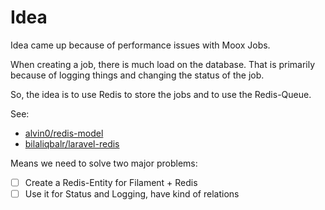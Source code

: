 # Idea

Idea came up because of performance issues with Moox Jobs.

When creating a job, there is much load on the database. That is primarily because of logging things and changing the status of the job.

So, the idea is to use Redis to store the jobs and to use the Redis-Queue.

See:

-   [alvin0/redis-model](https://github.com/alvin0/redis-model)
-   [bilaliqbalr/laravel-redis](https://github.com/bilaliqbalr/laravel-redis)

Means we need to solve two major problems:

-   [ ] Create a Redis-Entity for Filament + Redis
-   [ ] Use it for Status and Logging, have kind of relations
